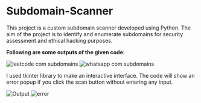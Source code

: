 # Subdomain-Scanner
This project is a custom subdomain scanner developed using Python. The aim of the project is to identify and enumerate subdomains for security assessment and ethical hacking purposes.

**Following are some outputs of the given code:**

![leetcode com subdomains](https://github.com/anushamahajan/Subdomain-Scanner/assets/116106599/6f410fa3-836b-4c23-a14b-28e0452c20b4)
![whatsapp com subdomains](https://github.com/anushamahajan/Subdomain-Scanner/assets/116106599/5eb7eb6f-7ee5-46ae-bbf4-ea5df73f1fa3)

I used tkinter library to make an interactive interface. The code will show an error popup if you click the scan button without entering any input.


![Output](https://github.com/anushamahajan/Subdomain-Scanner/assets/116106599/116b2cee-1057-462c-a303-13593350d148)
![error](https://github.com/anushamahajan/Subdomain-Scanner/assets/116106599/0720415e-687c-4d12-8810-5d94ed836687)




